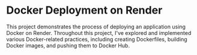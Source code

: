 # Docker Deployment on Render

This project demonstrates the process of deploying an application using Docker on Render. Throughout this project, I've 
explored and implemented various Docker-related practices, including creating Dockerfiles, building Docker images, and 
pushing them to Docker Hub.

